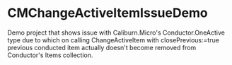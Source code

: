 # CMChangeActiveItemIssueDemo

Demo project that shows issue with Caliburn.Micro's Conductor.OneActive type due to which on calling ChangeActiveItem with closePrevious:=true previous conducted item actually doesn't become removed from Conductor's Items collection.
